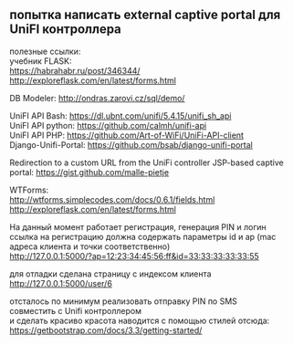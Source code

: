 ## попытка написать external captive portal для UniFI контроллера

полезные ссылки:  
учебник FLASK:  
https://habrahabr.ru/post/346344/  
http://exploreflask.com/en/latest/forms.html  

DB Modeler: http://ondras.zarovi.cz/sql/demo/  

UniFI API Bash: https://dl.ubnt.com/unifi/5.4.15/unifi_sh_api  
UniFI API python: https://github.com/calmh/unifi-api  
UniFI API PHP: https://github.com/Art-of-WiFi/UniFi-API-client  
Django-Unifi-Portal: https://github.com/bsab/django-unifi-portal   

Redirection to a custom URL from the UniFi controller JSP-based captive portal: https://gist.github.com/malle-pietje

WTForms:  
http://wtforms.simplecodes.com/docs/0.6.1/fields.html  
http://exploreflask.com/en/latest/forms.html

На данный момент работает регистрация, генерация PIN и логин  
ссылка на регистрацию должна содержать параметры id и ap (mac адреса клиента и точки соответственно)  
http://127.0.0.1:5000/?ap=12:23:34:45:56:ff&id=33:33:33:33:33:55

для отладки сделана страницу с индексом клиента  
http://127.0.0.1:5000/user/6

отсталось по минимум реализовать отправку PIN по SMS  
совместить с Unifi контроллером  
и сделать красиво
красота наводится с помощью стилей отсюда: https://getbootstrap.com/docs/3.3/getting-started/